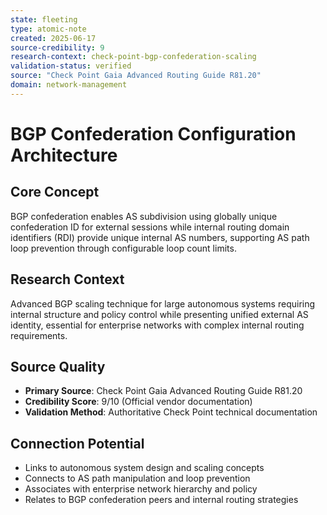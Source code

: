 ```yaml
---
state: fleeting
type: atomic-note
created: 2025-06-17
source-credibility: 9
research-context: check-point-bgp-confederation-scaling
validation-status: verified
source: "Check Point Gaia Advanced Routing Guide R81.20"
domain: network-management
---
```


# BGP Confederation Configuration Architecture

## Core Concept
BGP confederation enables AS subdivision using globally unique confederation ID for external sessions while internal routing domain identifiers (RDI) provide unique internal AS numbers, supporting AS path loop prevention through configurable loop count limits.

## Research Context
Advanced BGP scaling technique for large autonomous systems requiring internal structure and policy control while presenting unified external AS identity, essential for enterprise networks with complex internal routing requirements.

## Source Quality
- **Primary Source**: Check Point Gaia Advanced Routing Guide R81.20
- **Credibility Score**: 9/10 (Official vendor documentation)
- **Validation Method**: Authoritative Check Point technical documentation

## Connection Potential
- Links to autonomous system design and scaling concepts
- Connects to AS path manipulation and loop prevention
- Associates with enterprise network hierarchy and policy
- Relates to BGP confederation peers and internal routing strategies